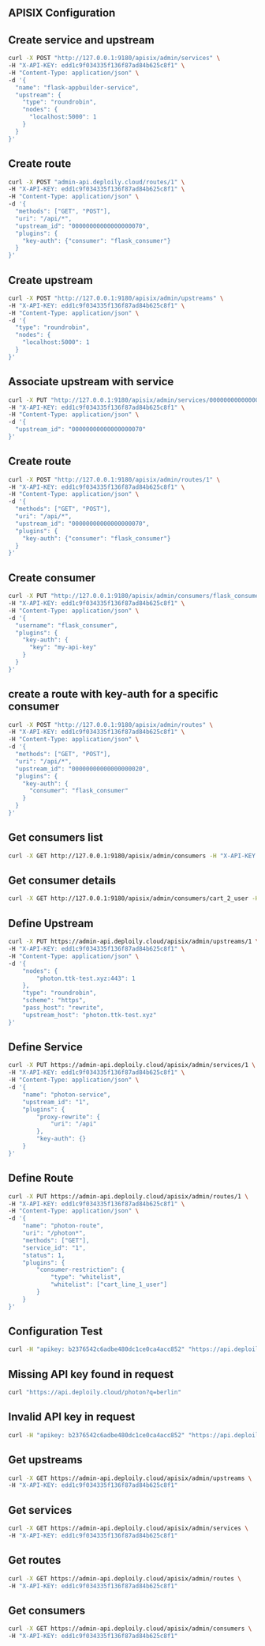 ## APISIX Configuration

## Create service and upstream
```bash
curl -X POST "http://127.0.0.1:9180/apisix/admin/services" \
-H "X-API-KEY: edd1c9f034335f136f87ad84b625c8f1" \
-H "Content-Type: application/json" \
-d '{
  "name": "flask-appbuilder-service",
  "upstream": {
    "type": "roundrobin",
    "nodes": {
      "localhost:5000": 1
    }
  }
}'
```
## Create route
```bash
curl -X POST "admin-api.deploily.cloud/routes/1" \
-H "X-API-KEY: edd1c9f034335f136f87ad84b625c8f1" \
-H "Content-Type: application/json" \
-d '{
  "methods": ["GET", "POST"],
  "uri": "/api/*",
  "upstream_id": "00000000000000000070",
  "plugins": {
    "key-auth": {"consumer": "flask_consumer"}
  }
}'
```

## Create upstream
```bash
curl -X POST "http://127.0.0.1:9180/apisix/admin/upstreams" \
-H "X-API-KEY: edd1c9f034335f136f87ad84b625c8f1" \
-H "Content-Type: application/json" \
-d '{
  "type": "roundrobin",
  "nodes": {
    "localhost:5000": 1
  }
}'
```

## Associate upstream with service
```bash
curl -X PUT "http://127.0.0.1:9180/apisix/admin/services/00000000000000000068" \
-H "X-API-KEY: edd1c9f034335f136f87ad84b625c8f1" \
-H "Content-Type: application/json" \
-d '{
  "upstream_id": "00000000000000000070"
}'
```

## Create route
```bash
curl -X POST "http://127.0.0.1:9180/apisix/admin/routes/1" \
-H "X-API-KEY: edd1c9f034335f136f87ad84b625c8f1" \
-H "Content-Type: application/json" \
-d '{
  "methods": ["GET", "POST"],
  "uri": "/api/*",
  "upstream_id": "00000000000000000070",
  "plugins": {
    "key-auth": {"consumer": "flask_consumer"}
  }
}'
```

## Create consumer
```bash
curl -X PUT "http://127.0.0.1:9180/apisix/admin/consumers/flask_consumer" \
-H "X-API-KEY: edd1c9f034335f136f87ad84b625c8f1" \
-H "Content-Type: application/json" \
-d '{
  "username": "flask_consumer",
  "plugins": {
    "key-auth": {
      "key": "my-api-key"
    }
  }
}'
```
## create a route with key-auth for a specific consumer
```bash
curl -X POST "http://127.0.0.1:9180/apisix/admin/routes" \
-H "X-API-KEY: edd1c9f034335f136f87ad84b625c8f1" \
-H "Content-Type: application/json" \
-d '{
  "methods": ["GET", "POST"],
  "uri": "/api/*",
  "upstream_id": "00000000000000000020",
  "plugins": {
    "key-auth": {
      "consumer": "flask_consumer"
    }
  }
}'
```

## Get consumers list 

```bash
curl -X GET http://127.0.0.1:9180/apisix/admin/consumers -H "X-API-KEY: edd1c9f034335f136f87ad84b625c8f1"
```

## Get consumer details 

```bash
curl -X GET http://127.0.0.1:9180/apisix/admin/consumers/cart_2_user -H "X-API-KEY: edd1c9f034335f136f87ad84b625c8f1"
```

## Define Upstream

```bash
curl -X PUT https://admin-api.deploily.cloud/apisix/admin/upstreams/1 \
-H "X-API-KEY: edd1c9f034335f136f87ad84b625c8f1" \
-H "Content-Type: application/json" \
-d '{
    "nodes": {
        "photon.ttk-test.xyz:443": 1
    },
    "type": "roundrobin",
    "scheme": "https",
    "pass_host": "rewrite",
    "upstream_host": "photon.ttk-test.xyz"
}'
```

## Define Service 
```bash
curl -X PUT https://admin-api.deploily.cloud/apisix/admin/services/1 \
-H "X-API-KEY: edd1c9f034335f136f87ad84b625c8f1" \
-H "Content-Type: application/json" \
-d '{
    "name": "photon-service",
    "upstream_id": "1",
    "plugins": {
        "proxy-rewrite": {
            "uri": "/api"
        },
        "key-auth": {}
    }
}'
```
##  Define Route
```bash
curl -X PUT https://admin-api.deploily.cloud/apisix/admin/routes/1 \
-H "X-API-KEY: edd1c9f034335f136f87ad84b625c8f1" \
-H "Content-Type: application/json" \
-d '{
    "name": "photon-route",
    "uri": "/photon*",
    "methods": ["GET"],
    "service_id": "1",
    "status": 1,
    "plugins": {
        "consumer-restriction": {
            "type": "whitelist",
            "whitelist": ["cart_line_1_user"]
        }
    }
}'

```

## Configuration Test

```bash
curl -H "apikey: b2376542c6adbe480dc1ce0ca4acc852" "https://api.deploily.cloud/photon?q=berlin"

```
## Missing API key found in request
```bash
curl "https://api.deploily.cloud/photon?q=berlin"
```

## Invalid API key in request
```bash
curl -H "apikey: b2376542c6adbe480dc1ce0ca4acc852" "https://api.deploily.cloud/photon?q=berlin"
```

## Get upstreams
```bash
curl -X GET https://admin-api.deploily.cloud/apisix/admin/upstreams \
-H "X-API-KEY: edd1c9f034335f136f87ad84b625c8f1"
```
## Get services
```bash
curl -X GET https://admin-api.deploily.cloud/apisix/admin/services \
-H "X-API-KEY: edd1c9f034335f136f87ad84b625c8f1"
```
## Get routes
```bash
curl -X GET https://admin-api.deploily.cloud/apisix/admin/routes \
-H "X-API-KEY: edd1c9f034335f136f87ad84b625c8f1"
```
## Get consumers
```bash
curl -X GET https://admin-api.deploily.cloud/apisix/admin/consumers \
-H "X-API-KEY: edd1c9f034335f136f87ad84b625c8f1"
```


